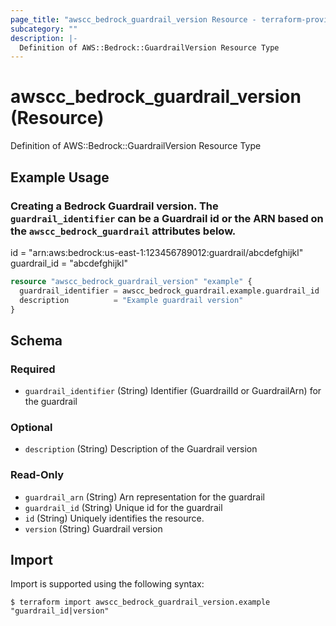 ```yaml
---
page_title: "awscc_bedrock_guardrail_version Resource - terraform-provider-awscc"
subcategory: ""
description: |-
  Definition of AWS::Bedrock::GuardrailVersion Resource Type
---
```


# awscc_bedrock_guardrail_version (Resource)

Definition of AWS::Bedrock::GuardrailVersion Resource Type

## Example Usage

### Creating a Bedrock Guardrail version. The `guardrail_identifier` can be a Guardrail id or the ARN based on the `awscc_bedrock_guardrail` attributes below.
id = "arn:aws:bedrock:us-east-1:123456789012:guardrail/abcdefghijkl"
guardrail_id = "abcdefghijkl"

```terraform
resource "awscc_bedrock_guardrail_version" "example" {
  guardrail_identifier = awscc_bedrock_guardrail.example.guardrail_id
  description          = "Example guardrail version"
}
```

<!-- schema generated by tfplugindocs -->
## Schema

### Required

- `guardrail_identifier` (String) Identifier (GuardrailId or GuardrailArn) for the guardrail

### Optional

- `description` (String) Description of the Guardrail version

### Read-Only

- `guardrail_arn` (String) Arn representation for the guardrail
- `guardrail_id` (String) Unique id for the guardrail
- `id` (String) Uniquely identifies the resource.
- `version` (String) Guardrail version

## Import

Import is supported using the following syntax:

```shell
$ terraform import awscc_bedrock_guardrail_version.example "guardrail_id|version"
```